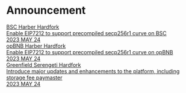 
# Announcement

<div class="doc-announce">
    <a href="./haber-bsc">
        <div>
            <div class="announce-title">BSC Harber Hardfork</div>
            <div class="announce-desc">Enable EIP7212 to support precompiled secp256r1 curve on BSC</div>
        </div>
        <span class="announce-date">2023 MAY 24</span>
    </a>
    <a href="./haber-opbnb">
        <div>
            <div class="announce-title">opBNB Harber Hardfork</div>
            <div class="announce-desc">Enable EIP7212 to support precompiled secp256r1 curve on opBNB</div>
        </div>
        <span class="announce-date">2023 MAY 24</span>
    </a>
     <a href="./serengeti-greenfield">
        <div>
            <div class="announce-title">Greenfield Serengeti Hardfork</div>
            <div class="announce-desc">Introduce major updates and enhancements to the platform, including storage fee paymaster</div>
        </div>
        <span class="announce-date">2023 MAY 24</span>
    </a>
    
    
</div>
